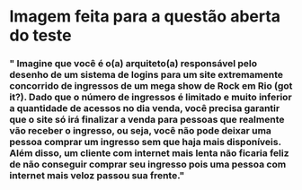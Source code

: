 # Imagem feita para a questão aberta do teste
### " Imagine que você é o(a) arquiteto(a) responsável pelo desenho de um sistema de logins para um site extremamente concorrido de ingressos de um mega show de Rock em Rio (got it?). Dado que o número de ingressos é limitado e muito inferior a quantidade de acessos no dia venda, você precisa garantir que o site só irá finalizar a venda para pessoas que realmente vão receber o ingresso, ou seja, você não pode deixar uma pessoa comprar um ingresso sem que haja mais disponíveis. Além disso, um cliente com internet mais lenta não ficaria feliz de não conseguir comprar seu ingresso pois uma pessoa com internet mais veloz passou sua frente."
